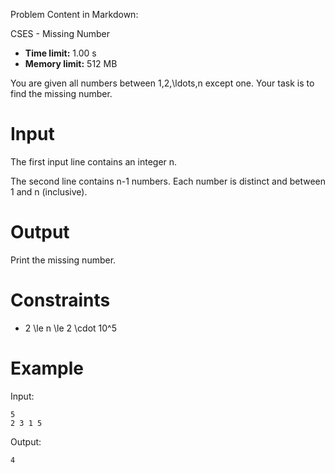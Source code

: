 Problem Content in Markdown:


CSES \- Missing Number




* **Time limit:** 1\.00 s
* **Memory limit:** 512 MB




You are given all numbers between 1,2,\\ldots,n except one. Your task is to find the missing number.


Input
=====


The first input line contains an integer n.


The second line contains n\-1 numbers. Each number is distinct and between 1 and n (inclusive).


Output
======


Print the missing number.


Constraints
===========


* 2 \\le n \\le 2 \\cdot 10^5


Example
=======


Input:



```
5
2 3 1 5

```

Output:



```
4

```
 
